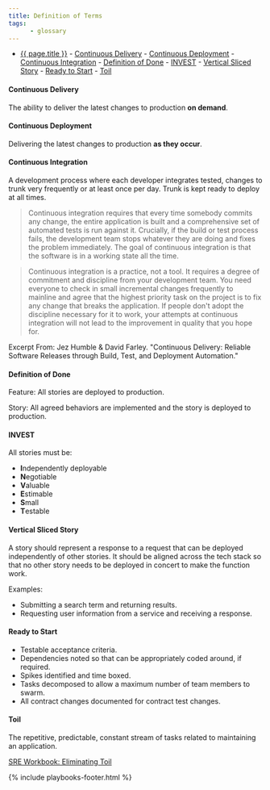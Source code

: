 ```yaml
---
title: Definition of Terms
tags:
      - glossary
---
```





- [{{ page.title }}](#-pagetitle-)
      - [Continuous Delivery](#continuous-delivery)
      - [Continuous Deployment](#continuous-deployment)
      - [Continuous Integration](#continuous-integration)
      - [Definition of Done](#definition-of-done)
      - [INVEST](#invest)
      - [Vertical Sliced Story](#vertical-sliced-story)
      - [Ready to Start](#ready-to-start)
      - [Toil](#toil)
#### Continuous Delivery

The ability to deliver the latest changes to production **on demand**.

#### Continuous Deployment

Delivering the latest changes to production **as they occur**.

#### Continuous Integration

A development process where each developer integrates tested,
changes to trunk very frequently or at least once per day. Trunk is kept ready to deploy at all times.

> Continuous integration requires that every time somebody commits any change, the entire application is built and a comprehensive
> set of automated tests is run against it. Crucially, if the build or test process fails, the development team stops whatever they
> are doing and fixes the problem immediately. The goal of continuous integration is that the software is in a working state all the
> time.

> Continuous integration is a practice, not a tool. It requires a degree of commitment and discipline from your development team.
> You need everyone to check in small incremental changes frequently to mainline and agree that the highest priority task on the
> project is to fix any change that breaks the application. If people don't adopt the discipline necessary for it to work, your
> attempts at continuous integration will not lead to the improvement in quality that you hope for.

Excerpt From: Jez Humble & David Farley. "Continuous Delivery: Reliable Software Releases through Build, Test, and Deployment
Automation."

#### Definition of Done

Feature: All stories are deployed to production.

Story: All agreed behaviors are implemented and the story is deployed to production.

#### INVEST

All stories must be:

- **I**ndependently deployable
- **N**egotiable
- **V**aluable
- **E**stimable
- **S**mall
- **T**estable

#### Vertical Sliced Story

A story should represent a response to a request that can be deployed
independently of other stories. It should be aligned across the tech stack so
that no other story needs to be deployed in concert to make the function work.

Examples:

- Submitting a search term and returning results.
- Requesting user information from a service and receiving a response.

#### Ready to Start

- Testable acceptance criteria.
- Dependencies noted so that can be appropriately coded around, if required.
- Spikes identified and time boxed.
- Tasks decomposed to allow a maximum number of team members to swarm.
- All contract changes documented for contract test changes.

#### Toil

The repetitive, predictable, constant stream of tasks related to
maintaining an application.

[SRE Workbook: Eliminating Toil](https://landing.google.com/sre/workbook/chapters/eliminating-toil/)

{% include playbooks-footer.html %}
